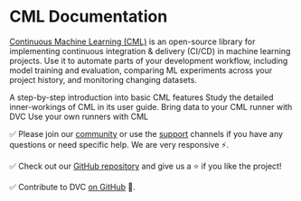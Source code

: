 # CML Documentation

[Continuous Machine Learning (CML)](https://cml.dev) is an open-source library
for implementing continuous integration & delivery (CI/CD) in machine learning
projects. Use it to automate parts of your development workflow, including model
training and evaluation, comparing ML experiments across your project history,
and monitoring changing datasets.

<cards>

  <card href="/doc/start" heading="Get Started">
    A step-by-step introduction into basic CML features
  </card>

  <card href="/doc/usage" heading="Usage">
    Study the detailed inner-workings of CML in its user guide.
  </card>

  <card href="/doc/cml-with-dvc" heading="CML with DVC">
    Bring data to your CML runner with DVC
  </card>

  <card href="/doc/self-hosted-runners" heading="Self-hosted Runners">
    Use your own runners with CML
  </card>

</cards>

✅ Please join our [community](https://dvc.org/community) or use the
[support](https://dvc.org/support) channels if you have any questions or need
specific help. We are very responsive ⚡.

✅ Check out our [GitHub repository](https://github.com/iterative/cml) and give
us a ⭐ if you like the project!

✅ Contribute to DVC [on GitHub](https://github.com/iterative/cml) 🙏.
